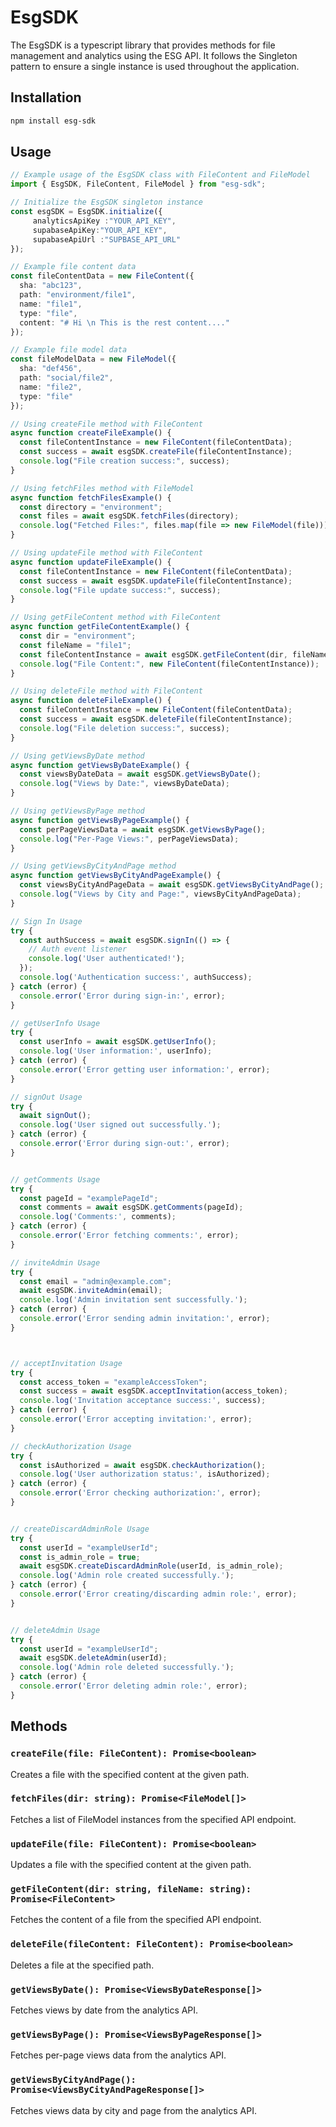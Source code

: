 # EsgSDK

The EsgSDK is a typescript library that provides methods for file management and analytics using the ESG API. It follows the Singleton pattern to ensure a single instance is used throughout the application.

## Installation

```bash
npm install esg-sdk
```

## Usage

```typescript
// Example usage of the EsgSDK class with FileContent and FileModel
import { EsgSDK, FileContent, FileModel } from "esg-sdk";

// Initialize the EsgSDK singleton instance
const esgSDK = EsgSDK.initialize({
     analyticsApiKey :"YOUR_API_KEY",
     supabaseApiKey:"YOUR_API_KEY",
     supabaseApiUrl :"SUPBASE_API_URL"
});

// Example file content data
const fileContentData = new FileContent({
  sha: "abc123",
  path: "environment/file1",
  name: "file1",
  type: "file",
  content: "# Hi \n This is the rest content...."
});

// Example file model data
const fileModelData = new FileModel({
  sha: "def456",
  path: "social/file2",
  name: "file2",
  type: "file"
});

// Using createFile method with FileContent
async function createFileExample() {
  const fileContentInstance = new FileContent(fileContentData);
  const success = await esgSDK.createFile(fileContentInstance);
  console.log("File creation success:", success);
}

// Using fetchFiles method with FileModel
async function fetchFilesExample() {
  const directory = "environment";
  const files = await esgSDK.fetchFiles(directory);
  console.log("Fetched Files:", files.map(file => new FileModel(file)));
}

// Using updateFile method with FileContent
async function updateFileExample() {
  const fileContentInstance = new FileContent(fileContentData);
  const success = await esgSDK.updateFile(fileContentInstance);
  console.log("File update success:", success);
}

// Using getFileContent method with FileContent
async function getFileContentExample() {
  const dir = "environment";
  const fileName = "file1";
  const fileContentInstance = await esgSDK.getFileContent(dir, fileName);
  console.log("File Content:", new FileContent(fileContentInstance));
}

// Using deleteFile method with FileContent
async function deleteFileExample() {
  const fileContentInstance = new FileContent(fileContentData);
  const success = await esgSDK.deleteFile(fileContentInstance);
  console.log("File deletion success:", success);
}

// Using getViewsByDate method
async function getViewsByDateExample() {
  const viewsByDateData = await esgSDK.getViewsByDate();
  console.log("Views by Date:", viewsByDateData);
}

// Using getViewsByPage method
async function getViewsByPageExample() {
  const perPageViewsData = await esgSDK.getViewsByPage();
  console.log("Per-Page Views:", perPageViewsData);
}

// Using getViewsByCityAndPage method
async function getViewsByCityAndPageExample() {
  const viewsByCityAndPageData = await esgSDK.getViewsByCityAndPage();
  console.log("Views by City and Page:", viewsByCityAndPageData);
}

// Sign In Usage
try {
  const authSuccess = await esgSDK.signIn(() => {
    // Auth event listener
    console.log('User authenticated!');
  });
  console.log('Authentication success:', authSuccess);
} catch (error) {
  console.error('Error during sign-in:', error);
}

// getUserInfo Usage
try {
  const userInfo = await esgSDK.getUserInfo();
  console.log('User information:', userInfo);
} catch (error) {
  console.error('Error getting user information:', error);
}

// signOut Usage
try {
  await signOut();
  console.log('User signed out successfully.');
} catch (error) {
  console.error('Error during sign-out:', error);
}


// getComments Usage
try {
  const pageId = "examplePageId";
  const comments = await esgSDK.getComments(pageId);
  console.log('Comments:', comments);
} catch (error) {
  console.error('Error fetching comments:', error);
}

// inviteAdmin Usage
try {
  const email = "admin@example.com";
  await esgSDK.inviteAdmin(email);
  console.log('Admin invitation sent successfully.');
} catch (error) {
  console.error('Error sending admin invitation:', error);
}



// acceptInvitation Usage
try {
  const access_token = "exampleAccessToken";
  const success = await esgSDK.acceptInvitation(access_token);
  console.log('Invitation acceptance success:', success);
} catch (error) {
  console.error('Error accepting invitation:', error);
}

// checkAuthorization Usage
try {
  const isAuthorized = await esgSDK.checkAuthorization();
  console.log('User authorization status:', isAuthorized);
} catch (error) {
  console.error('Error checking authorization:', error);
}


// createDiscardAdminRole Usage
try {
  const userId = "exampleUserId";
  const is_admin_role = true;
  await esgSDK.createDiscardAdminRole(userId, is_admin_role);
  console.log('Admin role created successfully.');
} catch (error) {
  console.error('Error creating/discarding admin role:', error);
}


// deleteAdmin Usage
try {
  const userId = "exampleUserId";
  await esgSDK.deleteAdmin(userId);
  console.log('Admin role deleted successfully.');
} catch (error) {
  console.error('Error deleting admin role:', error);
}
```

## Methods

### `createFile(file: FileContent): Promise<boolean>`

Creates a file with the specified content at the given path.

### `fetchFiles(dir: string): Promise<FileModel[]>`

Fetches a list of FileModel instances from the specified API endpoint.

### `updateFile(file: FileContent): Promise<boolean>`

Updates a file with the specified content at the given path.

### `getFileContent(dir: string, fileName: string): Promise<FileContent>`

Fetches the content of a file from the specified API endpoint.

### `deleteFile(fileContent: FileContent): Promise<boolean>`

Deletes a file at the specified path.

### `getViewsByDate(): Promise<ViewsByDateResponse[]>`

Fetches views by date from the analytics API.

### `getViewsByPage(): Promise<ViewsByPageResponse[]>`

Fetches per-page views data from the analytics API.

### `getViewsByCityAndPage(): Promise<ViewsByCityAndPageResponse[]>`

Fetches views data by city and page from the analytics API.
